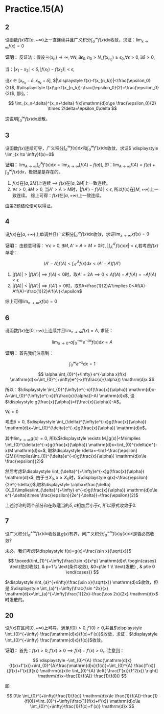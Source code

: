 # Practice.15(A)

## 2

设函数$f(x)$在$[a,+\infty)$上一直连续并且广义积分$\displaystyle \int_{a}^{\infty}f(x)  \mathrm{d}x$收敛，求证：$\displaystyle \lim_{x \to \infty}f(x)=0$

**证明：** 反证法：假设$\displaystyle \exists \{x_n\}\to \infty,\forall N,\exists \epsilon_0, n_0>N,f(x_{n_0})\ge \epsilon_0$,$\forall \epsilon >0,\exists \delta>0$,

当：$\displaystyle |x_1-x_2|<\delta,|f(x_1)-f(x_2)|<\epsilon$,

设$\displaystyle x\in [x_{n_k}-\delta,x_{n_k}+\delta]$, $|\displaystyle f(x)-f(x_{n_k})|<\frac{\epsilon_0}{2}$, $\displaystyle f(x)\ge f(x_{n_k})-\frac{\epsilon_0}{2}=\frac{\epsilon_0}{2}$, 那么：

$$
\int_{x_n-\delta}^{x_n+\delta}  f(x)\mathrm{d}x\ge \frac{\epsilon_0}{2} \times  2\delta=\epsilon_0\delta
$$

这说明$\displaystyle \int_{a}^{\infty} f(x) \mathrm{d}x$发散。

## 3

设函数$f(x)$连续可导，广义积分$\displaystyle \int_{a}^{\infty} f(x) \mathrm{d}x$和$\displaystyle \int_{a}^{\infty} f'(x) \mathrm{d}x$收敛，求证$ \displaystyle \lim_{x \to \infty}f(x)=0$

**证明：** $\displaystyle \lim_{A \to \infty}\int_{a}^{A}f'(x)  \mathrm{d}x=\lim_{A \to \infty}[f(A)-f(a)]$, 即：$\displaystyle \lim_{A \to \infty}f(A)=f(a)+\int_{a}^{\infty} f(x) \mathrm{d}x$，极限是是存在的。

1. $f(x)$在$[a,2M]$上连续 $\implies$ $f(x)$在$[a,2M]$上一致连续。
2. $\displaystyle \forall \epsilon>0,\exists M>0$, 当$A'>A>M$时，$|f(A')-f(A)|<\epsilon$, 所以$f(x)$在$[M,+\infty)$上一致连续。
   综上可得：$f(x)$在$[a,+\infty)$上一致连续。

由第2题结论便可以得证。

## 4

设$f(x)$在$[a,+\infty)$上单调并且广义积分$\displaystyle \int_{a}^{\infty}f(x)  \mathrm{d}x$收敛，求证$\displaystyle \lim_{x \to \infty}xf(x)=0$

**证明：** 由题意可得：$\forall \epsilon>0,\exists M,A'>A>M>0$时, $|\displaystyle \int_{A}^{A'}f(x)  \mathrm{d}x|<\epsilon$,若考虑$f(x)$单增：

$$
(A'-A)f(A)<\int_{A'}^{A}f(x)  \mathrm{d}x<(A'-A)f(A')
$$

1. $|f(A)|>|f(A')|\implies f(A)<0$时，取$A'=2A\implies 0<Af(A)-A'f(A)=-Af(A)<\epsilon$
2. $|f(A)|<|f(A')|\implies f(A')>0$时，取$A=\frac{1}{2}A'\implies 0<Af(A)-A'f(A)=\frac{1}{2}A'f(A')<\epsilon$

综上可得$\displaystyle \lim_{x \to \infty}xf(x)=0$

## 6

设函数$f(x)$在$[0,+\infty)$上连续并且$\displaystyle \lim_{x \to \infty}f(x)=A$, 求证：

$$
\lim_{\alpha \to 0^+}\alpha \int_{0}^{+\infty} e^{-\alpha x}f(x) \mathrm{d}x=A
$$

**证明：** 首先我们注意到：

$$
\int_{0}^{\infty}e^{-x}  \mathrm{d}x=1
$$

$$
\alpha \int_{0}^{+\infty} e^{-\alpha x}f(x) \mathrm{d}x=\int_{0}^{+\infty}e^{-x}f(\frac{x}{\alpha})  \mathrm{d}x
$$

所以：$\displaystyle \int_{0}^{\infty}e^{-x}f(\frac{x}{\alpha})  \mathrm{d}x-A=\int_{0}^{\infty}e^{-x}(f(\frac{x}{\alpha})-A)  \mathrm{d}x$, 设 $\displaystyle g(\frac{x}{\alpha})=f(\frac{x}{\alpha})-A$。

$\forall \epsilon>0$

考虑$\delta>0$, $\displaystyle \int_{\delta}^{\infty}e^{-x}g(\frac{x}{\alpha})  \mathrm{d}x+\int_{0}^{\delta}e^{-x}g(\frac{x}{\alpha})  \mathrm{d}x$。

其中$\displaystyle  \lim_{x \to \infty}g(x)=0$, 所以$\displaystyle \exists M,|g(x)|<M\implies \int_{0}^{\delta}e^{-x}g(\frac{x}{\alpha})  \mathrm{d}x<\int_{0}^{\delta}e^{-x}M  \mathrm{d}x=$, 取$\displaystyle \delta=-\ln(1-\frac{\epsilon}{2M})\implies\int_{0}^{\delta}e^{-x}g(\frac{x}{\alpha})  \mathrm{d}x\le \frac{\epsilon}{2}$

然后考虑$\displaystyle \int_{\delta}^{+\infty}e^{-x}g(\frac{x}{\alpha})  \mathrm{d}x$, 由于$\displaystyle \exists X_0, x\ge X_0$时，$\displaystyle g(x)<\frac{\epsilon}{2e^{-\delta}}$,取$\displaystyle \alpha=\frac{\delta}{X_0}\implies\int_{\delta}^{+\infty} e^{-x}g(\frac{x}{\alpha}) \mathrm{d}x\le e^{-\delta}\times \frac{\epsilon}{2e^{-\delta}}=\frac{\epsilon}{2}$

上述讨论的两个部分和在取适当的$\delta,\alpha$相加后小于$\epsilon$, 所以原式收敛于0.

## 7

设广义积分$\displaystyle \int_{a}^{+\infty}f(x)  \mathrm{d}x$收敛且$g(x)$有界，问广义积分$\displaystyle \int_{a}^{+\infty}f(x)g(x)  \mathrm{d}x$是否必然收敛?

未必，我们考虑$\displaystyle f(x)=g(x)=\frac{\sin x}{\sqrt{x}}$

$$
\boxed{\int_{1}^{+\infty}\frac{\sin x}{x^p}  \mathrm{d}x\ \begin{cases} \text{绝对收敛}, & p>1 \\ \text{条件收敛}, &0<p\le 1 \\ \text{发散} , & p\le 0 \end{cases}}
$$

$\displaystyle \int_{a}^{+\infty}\frac{\sin x}{\sqrt{x}}  \mathrm{d}x$收敛，但是 $\displaystyle \int_{a}^{+\infty}\frac{\sin ^2x}{x}  \mathrm{d}x=\int_{a}^{+\infty}\frac{1}{2x}-\frac{\cos 2x}{2x}  \mathrm{d}x$ 时发散的。

## 20

设$f(x)$在区间$[0,+\infty)$上可导，满足$f(0)>0,f'(0)\ge 0$,并且$\displaystyle \int_{0}^{+\infty}  \frac{\mathrm{d}x}{f(x)+f'(x)}$收敛，求证：$\displaystyle \int_{0}^{+\infty}  \frac{\mathrm{d}x}{f(x)}$收敛。

**证明：** 首先：$f(x)>0,f'(x)\ge 0\implies f(x)+f'(x)>0$。注意到：

$$
\displaystyle -\int_{0}^{A}  \frac{\mathrm{d}x}{f(x)+f'(x)}+\int_{0}^{A}\frac{\mathrm{d}x}{f(x)}=\int_{0}^{A} \frac{f'(x)}{[f(x)+f'(x)]f(x)}  \mathrm{d}x\le \int_{0}^{A}    \left[ \frac{f'(x)}{f^2(x)} \right] \mathrm{d}x=\frac{1}{f(A)}-\frac{1}{f(0)}
$$

即:

$$
0\le \int_{0}^{+\infty}\frac{1}{f(x)}  \mathrm{d}x\le \frac{1}{f(A)}-\frac{1}{f(0)}=\int_{0}^{+\infty}\frac{1}{f(x)+f'(x)}  \mathrm{d}x\le \int_{0}^{+\infty}\frac{1}{f(x)+f'(x)}  \mathrm{d}x
$$
